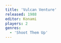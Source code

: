 ```yaml
---
title: 'Vulcan Venture'
released: 1988
editor: Konami
players: 2
genres:
  - 'Shoot Them Up'
---
```

